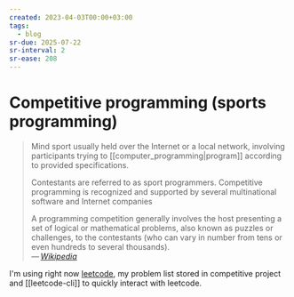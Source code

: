 ```yaml
---
created: 2023-04-03T00:00+03:00
tags:
  - blog
sr-due: 2025-07-22
sr-interval: 2
sr-ease: 208
---
```


# Competitive programming (sports programming)

> Mind sport usually held over the Internet or a local network, involving
> participants trying to [[computer_programming|program]] according to provided
> specifications.
>
> Contestants are referred to as sport programmers. Competitive programming is
> recognized and supported by several multinational software and Internet
> companies
>
> A programming competition generally involves the host presenting a set of
> logical or mathematical problems, also known as puzzles or challenges, to the
> contestants (who can vary in number from tens or even hundreds to several
> thousands).\
> — <cite>[Wikipedia](https://en.wikipedia.org/wiki/Competitive_programming)</cite>

I'm using right now [leetcode](https://leetcode.com/), my problem list stored in
competitive project and [[leetcode-cli]] to quickly interact with leetcode.
